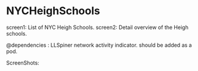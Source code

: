 # NYCHeighSchools

screen1: List of NYC Heigh Schools.
screen2: Detail overview of the Heigh schools.

@dependencies : LLSpiner network activity indicator. should be added as a pod.

ScreenShots:

